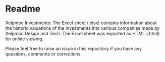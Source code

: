 # Readme

Xelpmoc Investments: The Excel sheet (.xlsx) contains information about the historic valuations of the investments into various companies made by Xelpmoc Design and Tech. The Excel sheet was exported as HTML (.html) for online viewing.

Please feel free to raise an issue in this repository if you have any questions, comments or corrections.
